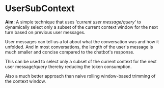 # UserSubContext

**Aim**: 
A simple technique that uses _'current user message/query'_ to dynamically select only a subset of the current context window for the next turn based on previous user messages.

User messages can tell us a lot about what the conversation was and how it unfolded. And in most conversations, the length of the user's message is much smaller and concise compared to the chatbot's response.

This can be used to select only a subset of the current context for the next user message/query thereby reducing the token consumption.

Also a much better approach than naive rolling window-based trimming of the context window.
